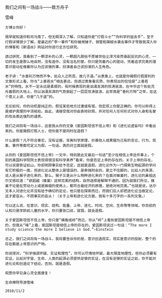 我们之间有一场战斗——致方舟子

雪峰


    方博士你好！

    很早就知道你和司马南了，但无暇深入了解，只知道你是“打假斗士”“伪科学的狙击手”，至于打假详情很少了解，是最近的“李一事件”和你被用锤子、钢管和辣椒水袭击事件才导致我深入你的博客和《新语丝》网站对你进行全方位研究。

    透过研究，我看到了一颗淳朴的心灵，一颗超凡脱俗不愿被世俗尘滓污染而奋起反抗的心灵，一切的发生是那么地自然，没有造作，没有沽名钓誉，你只是凭着内心的驱动，凭着追求完美的潜意识驱动在做着你认为应该做的事，扮演者自己该扮演的人生角色。

    老子讲：“水善利万物而不争，处众人之所恶，故几于道。”从表象上，也就是你揭假打假犀利的文章形式上看，你与“上善若水”相去甚远，但透过表象看实质，你表现出的恰恰是“上善若水”的特性。水不一定永远是柔顺的，有时候表现的是汹涌澎湃的惊涛骇浪，在中华这个到处充斥着假的大地上，你以汹涌澎湃的气势掀起了一层层惊涛骇浪，此举真是“善利万物”之举，在这个意义上讲，你是“几于道”的。

    无论如何，你的动机是纯正的，假设某些地方过激或有错，但宏观上你是正确的。你可以称得上是维护真理的中流砥柱。由此，请接受我对你由衷地钦佩，并对任何人任何形式对你人身和名誉的攻击表达强烈的谴责。

    我们之间将有一场战斗，这是我从你的文章《爱因斯坦信不信上帝》和《进化论虚妄吗》中看出来的。你是揭假打假人士，但你是不是同时在造假？

    什么是假？凡不符合事实，没有证据，背离科学原理，抄袭他人成果据为己有的言论、行为、现象、事件等都可定义为假，一句话，真的对立面就是假。

    从你的《爱因斯坦信不信上帝》一文中，特别是此文最后一句话“至少在相信上帝这件事上，个别的美国科学院院士表现得很没有科学素养”看来，你是否定上帝的存在的。关于上帝的存在，可以说是铁证如山，你却罔顾事实给予否定，这就是造假。进化论作为一门探索生物起源的学问有它积极的一面，但进化论从整体上是错误的，是牵强附会的，是立不住脚的，比如人的来源，说人是从猴子进化来的，那么，猴子又是从什么物种进化来的？在面对蜂巢时，进化论的鼻祖达尔文感叹道：“欲超越（蜂巢）这样完美的结构，自然选择是解释不通的，因为就我们所见，蜂巢不论是在劳动力上或是蜂蜡的使用上，都符合最经济的原理，是绝对地完美。”也就是说，达尔文本人对进化论并没有给予确切的定论，他只是在探索而已，而我们后人却把进化论当做定论，这才是盲从，不顾事实的盲从！（关于上帝和进化论方面，我有十多万字的一系列文章。）

    可以这么说，在意识、现实、结构、能量、上帝、进化、时间、空间、生命等等领域，你目前的认知只是学龄前儿童的水平，你只要张口说，就错，就会造假。

    关于爱因斯坦信不信上帝，你只是“横看成岭”而已，你从“岭”上看到爱因斯坦是不相信上帝的，但我从“峰”上看，爱因斯坦是相信上帝的存在的，爱因斯坦说过一句话：“The more I study science the more I believe in God.”—Einstein

    总之，我们之间将有一场战斗，我将要告诉你的是，意识创造现实，现实是意识的投射，整个的存在都是上帝意识的产物。

    你说得对，“科学强调怀疑、实证和理性”，你可以尽情地怀疑，最大限度地理性，但你必须要有实证，比如对宇宙、生命、人类的起源必须提供足够的实证，在没有足够的实证之前，你不能对进化论和创造论下结论。否则，就是造假。

    祝愿你早日身心灵全面康复！

    生命禅院导游雪峰

    2010/11/2



